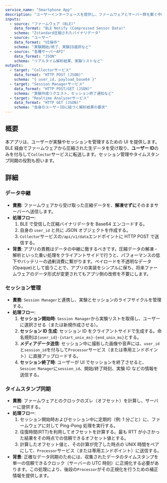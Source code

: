 ```yaml
---
service_name: "Smartphone App"
description: "ユーザーインターフェースを提供し、ファームウェアとサーバー群を繋ぐ中継ハブ。"
inputs:
  - source: "ファームウェア (BLE)"
    data_format: "BLE Notify (Compressed Sensor Data)"
    schema: "Zstandard圧縮されたバイナリデータ"
  - source: "ユーザー"
    data_format: "UI操作"
    schema: "実験開始/終了、実験ID選択など"
  - source: "各種サーバーAPI"
    data_format: "JSON"
    schema: "リアルタイム解析結果、実験リストなど"
outputs:
  - target: "Collectorサービス"
    data_format: "HTTP POST (JSON)"
    schema: "{ user_id, payload_base64 }"
  - target: "Session Managerサービス"
    data_format: "HTTP POST/GET (JSON)"
    schema: "実験作成リクエスト、セッション終了通知など"
  - target: "Realtime Analyzerサービス"
    data_format: "HTTP GET (JSON)"
    schema: "自身のユーザーIDに紐づく解析結果の要求"
---
```


## 概要

本アプリは、ユーザーが実験やセッションを管理するための UI を提供します。BLE 経由でファームウェアから圧縮された生データを受け取り、**ユーザー ID**のみを付与して`Collector`サービスに転送します。セッション管理やタイムスタンプ同期の役割も担います。

## 詳細

### データ中継

- **責務**: ファームウェアから受け取った圧縮データを、**解凍せずに**そのままサーバーへ送信します。
- **処理フロー**:
  1.  BLE で受信した圧縮バイナリデータを Base64 エンコードする。
  2.  自身の `user_id` と共に JSON オブジェクトを作成する。
  3.  `Collector`サービスの`/api/v1/data`エンドポイントに HTTP POST で送信する。
- **背景**: アプリの責務はデータの中継に徹するべきです。圧縮データの解凍・解析といった重い処理をクライアントサイドで行うと、パフォーマンスの低下やバッテリーの過剰消費に繋がります。ペイロードを不透明なデータ(Opaque)として扱うことで、アプリの実装をシンプルに保ち、将来ファームウェアのデータ形式が変更されてもアプリ側の改修を不要にします。

### セッション管理

- **責務**: `Session Manager`と連携し、実験とセッションのライフサイクルを管理する。
- **処理フロー**:
  1.  **セッション開始時**: `Session Manager`から実験リストを取得し、ユーザーに選択させる（または新規作成させる）。
  2.  **セッション ID 生成**: セッション ID をクライアントサイドで生成する。命名規則は`{user_id}-{start_unix_ms}-{end_unix_ms}`とする。
  3.  **メディアデータ送信**: セッション中に撮影した画像や音声には、`user_id`と`session_id`を付与して`Processor`サービス（または専用エンドポイント）に直接アップロードする。
  4.  **セッション終了時**: ユーザーが UI でセッションを終了させると、`Session Manager`に`session_id`、開始/終了時刻、実験 ID などの情報を送信する。

### タイムスタンプ同期

- **責務**: ファームウェアとのクロックのズレ（オフセット）を計算し、サーバーに提供する。
- **処理フロー**:
  1.  セッション開始時およびセッション中に定期的（例: 1 分ごと）に、ファームウェアに対して Ping-Pong 処理を実行する。
  2.  往復時間(RTT)を利用してオフセットを計算する。最も RTT が小さかった結果をその時点での信頼できるオフセット値とする。
  3.  計算したオフセット値と、その計算が完了した時点の UNIX 時間をペアにして、`Processor`サービス（または専用エンドポイント）に送信する。
- **背景**: 正確なデータ同期のためには、収集されたデータのタイムスタンプを単一の信頼できるクロック（サーバーの UTC 時刻）に正規化する必要があります。この処理により、後段の`Processor`がその正規化を行うための補正情報を提供します。
